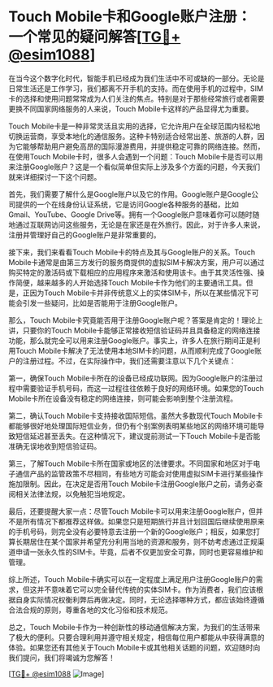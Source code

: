 # Touch Mobile卡和Google账户注册：一个常见的疑问解答[[TG💪+ @esim1088](https://t.me/s/esim1088)]

在当今这个数字化时代，智能手机已经成为我们生活中不可或缺的一部分。无论是日常生活还是工作学习，我们都离不开手机的支持。而在使用手机的过程中，SIM卡的选择和使用问题常常成为人们关注的焦点。特别是对于那些经常旅行或者需要更换不同国家网络服务的人来说，Touch Mobile卡这样的产品显得尤为重要。

Touch Mobile卡是一种非常灵活且实用的选择，它允许用户在全球范围内轻松地切换运营商，享受本地化的通信服务。这种卡特别适合经常出差、旅游的人群，因为它能够帮助用户避免高昂的国际漫游费用，并提供稳定可靠的网络连接。然而，在使用Touch Mobile卡时，很多人会遇到一个问题：Touch Mobile卡是否可以用来注册Google账户？这是一个看似简单但实际上涉及多个方面的问题，今天我们就来详细探讨一下这个问题。

首先，我们需要了解什么是Google账户以及它的作用。Google账户是Google公司提供的一个在线身份认证系统，它是访问Google各种服务的基础，比如Gmail、YouTube、Google Drive等。拥有一个Google账户意味着你可以随时随地通过互联网访问这些服务，无论是在家还是在外旅行。因此，对于许多人来说，注册并管理好自己的Google账户是非常重要的。

接下来，我们来看看Touch Mobile卡的特点及其与Google账户的关系。Touch Mobile卡通常是由第三方发行的服务商提供的虚拟SIM卡解决方案，用户可以通过购买特定的激活码或下载相应的应用程序来激活和使用该卡。由于其灵活性强、操作简便，越来越多的人开始选择Touch Mobile卡作为他们的主要通讯工具。但是，正因为Touch Mobile卡并非传统意义上的实体SIM卡，所以在某些情况下可能会引发一些疑问，比如是否能用于注册Google账户。

那么，Touch Mobile卡究竟能否用于注册Google账户呢？答案是肯定的！理论上讲，只要你的Touch Mobile卡能够正常接收短信验证码并且具备稳定的网络连接功能，那么就完全可以用来注册Google账户。事实上，许多人在旅行期间正是利用Touch Mobile卡解决了无法使用本地SIM卡的问题，从而顺利完成了Google账户的注册过程。不过，在实际操作中，我们还需要注意以下几个关键点：

第一，确保Touch Mobile卡所在的设备已经成功联网。因为Google账户的注册过程中需要验证手机号码，而这一过程往往依赖于良好的网络环境。如果您的Touch Mobile卡所在设备没有稳定的网络连接，则可能会影响到整个注册流程。

第二，确认Touch Mobile卡支持接收国际短信。虽然大多数现代Touch Mobile卡都能够很好地处理国际短信业务，但仍有个别案例表明某些地区的网络环境可能导致短信延迟甚至丢失。在这种情况下，建议提前测试一下Touch Mobile卡是否能准确无误地收到短信验证码。

第三，了解Touch Mobile卡所在国家或地区的法律要求。不同国家和地区对于电子通信产品的监管政策不尽相同，有些地方可能会对使用虚拟SIM卡进行某些操作施加限制。因此，在决定是否用Touch Mobile卡注册Google账户之前，请务必查阅相关法律法规，以免触犯当地规定。

最后，还要提醒大家一点：尽管Touch Mobile卡可以用来注册Google账户，但并不是所有情况下都推荐这样做。如果您只是短期旅行并且计划回国后继续使用原来的手机号码，则完全没有必要特意去注册一个新的Google账户；相反，如果您打算长期居住在某个国家并希望充分利用当地的资源和服务，则不妨考虑通过正规渠道申请一张永久性的SIM卡。毕竟，后者不仅更加安全可靠，同时也更容易维护和管理。

综上所述，Touch Mobile卡确实可以在一定程度上满足用户注册Google账户的需求，但这并不意味着它可以完全替代传统的实体SIM卡。作为消费者，我们应该根据自身实际情况权衡利弊后再做决定。同时，无论选择哪种方式，都应该始终遵循合法合规的原则，尊重各地的文化习俗和技术规范。

总之，Touch Mobile卡作为一种创新性的移动通信解决方案，为我们的生活带来了极大的便利。只要合理利用并遵守相关规定，相信每位用户都能从中获得满意的体验。如果您还有其他关于Touch Mobile卡或其他相关话题的问题，欢迎随时向我们提问，我们将竭诚为您解答！

[[TG💪+ @esim1088](https://t.me/s/esim1088) ![Image](https://i.postimg.cc/4NQfJmqS/Snipaste-2025-05-13-00-14-12.png)]